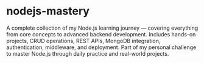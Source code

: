 # nodejs-mastery
A complete collection of my Node.js learning journey — covering everything from core concepts to advanced backend development. Includes hands-on projects, CRUD operations, REST APIs, MongoDB integration, authentication, middleware, and deployment. Part of my personal challenge to master Node.js through daily practice and real-world projects.

